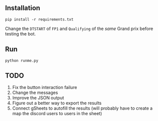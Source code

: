## Installation

```
pip install -r requirements.txt
```

Change the `DTSTART` of `FP1` and `Qualifying` of the *same* Grand prix before testing the bot.

## Run
```
python runme.py
```

## TODO
1. Fix the button interaction failure
1. Change the messages
1. Improve the JSON output
1. Figure out a better way to export the results
1. Connect gSheets to autofill the results (will probably have to create a map the discord users to users in the sheet)